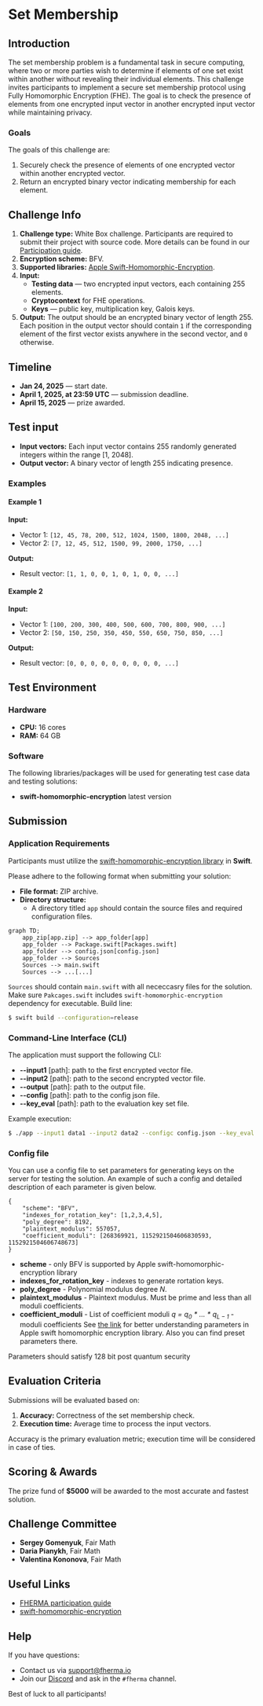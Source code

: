 # Set Membership

## Introduction

The set membership problem is a fundamental task in secure computing, where two or more parties wish to determine if elements of one set exist within another without revealing their individual elements. This challenge invites participants to implement a secure set membership protocol using Fully Homomorphic Encryption (FHE). The goal is to check the presence of elements from one encrypted input vector in another encrypted input vector while maintaining privacy.

### Goals

The goals of this challenge are:

1. Securely check the presence of elements of one encrypted vector within another encrypted vector.
2. Return an encrypted binary vector indicating membership for each element.

## Challenge Info

1. **Challenge type:** White Box challenge. Participants are required to submit their project with source code. More details can be found in our [Participation guide](https://fherma.io/how_it_works).
2. **Encryption scheme:** BFV.
3. **Supported libraries:**  [Apple Swift-Homomorphic-Encryption](https://github.com/apple/swift-homomorphic-encryption).
4. **Input:**
   - **Testing data** — two encrypted input vectors, each containing 255 elements.
   - **Cryptocontext** for FHE operations.
   - **Keys** — public key, multiplication key, Galois keys.
5. **Output:** The output should be an encrypted binary vector of length 255. Each position in the output vector should contain `1` if the corresponding element of the first vector exists anywhere in the second vector, and `0` otherwise.

## Timeline

- **Jan 24, 2025** — start date.
- **April 1, 2025, at 23:59 UTC** — submission deadline.
- **April 15, 2025** — prize awarded.

## Test input

- **Input vectors:** Each input vector contains 255 randomly generated integers within the range [1, 2048].
- **Output vector:** A binary vector of length 255 indicating presence.

### Examples

#### Example 1

**Input:**

- Vector 1: `[12, 45, 78, 200, 512, 1024, 1500, 1800, 2048, ...]`
- Vector 2: `[7, 12, 45, 512, 1500, 99, 2000, 1750, ...]`

**Output:**

- Result vector: `[1, 1, 0, 0, 1, 0, 1, 0, 0, ...]`

#### Example 2

**Input:**

- Vector 1: `[100, 200, 300, 400, 500, 600, 700, 800, 900, ...]`
- Vector 2: `[50, 150, 250, 350, 450, 550, 650, 750, 850, ...]`

**Output:**

- Result vector: `[0, 0, 0, 0, 0, 0, 0, 0, 0, ...]`

## Test Environment

### Hardware

- **CPU:** 16 cores
- **RAM:** 64 GB

### Software

The following libraries/packages will be used for generating test case data and testing solutions:

- **swift-homomorphic-encryption** latest version

## Submission

### Application Requirements

Participants must utilize the [swift-homomorphic-encryption library](https://github.com/apple/swift-homomorphic-encryption) in **Swift**.

Please adhere to the following format when submitting your solution:

- **File format:** ZIP archive.
- **Directory structure:**
  - A directory titled `app` should contain the source files and required configuration files.

```mermaid
graph TD;
    app_zip[app.zip] --> app_folder[app]
    app_folder --> Package.swift[Packages.swift]
    app_folder --> config.json[config.json]
    app_folder --> Sources
    Sources --> main.swift
    Sources --> ...[...]
```
`Sources` should contain `main.swift` with all nececcasry files for the solution.
Make sure `Pakcages.swift` includes `swift-homomorphic-encryption` dependency for executable.
Build line:
```bash
$ swift build --configuration=release
```

### Command-Line Interface (CLI)

The application must support the following CLI:

- **--input1** [path]: path to the first encrypted vector file.
- **--input2** [path]: path to the second encrypted vector file.
- **--output** [path]: path to the output file.
- **--config** [path]: path to the config json file.
- **--key\_eval** [path]: path to the evaluation key set file.

Example execution:

```bash
$ ./app --input1 data1 --input2 data2 --configc config.json --key_eval eval_keys.json --output result
```

### Config file
You can use a config file to set parameters for generating keys on the server for testing the solution. An example of such a config and detailed description of each parameter is given below.
```
{
    "scheme": "BFV",
    "indexes_for_rotation_key": [1,2,3,4,5],
    "poly_degree": 8192,
    "plaintext_modulus": 557057, 
    "coefficient_moduli": [268369921, 1152921504606830593, 1152921504606748673]    
}
```
- **scheme** - only BFV is supported by Apple swift-homomorphic-encryption library
- **indexes_for_rotation_key** - indexes to generate rortation keys.
- **poly_degree** - Polynomial modulus degree *N*.
- **plaintext_modulus** - Plaintext modulus. Must be prime and less than all moduli coefficients.
- **coefficient_moduli** - List of coefficient moduli *q = q$_0$ * ... * q$_{L-1}$* - moduli coefficients
See [the link](https://github.com/apple/swift-homomorphic-encryption/blob/main/Sources/HomomorphicEncryption/EncryptionParameters.swift) for better understanding parameters in Apple swift homomorphic encryption library. Also you can find preset parameters there.

Parameters should satisfy 128 bit post quantum security


## Evaluation Criteria

Submissions will be evaluated based on:

1. **Accuracy:** Correctness of the set membership check.
2. **Execution time:** Average time to process the input vectors.

Accuracy is the primary evaluation metric; execution time will be considered in case of ties.

## Scoring & Awards

The prize fund of **\$5000** will be awarded to the most accurate and fastest solution.

## Challenge Committee

- **Sergey Gomenyuk**, Fair Math
- **Daria Pianykh**, Fair Math
- **Valentina Kononova**, Fair Math

## Useful Links

- [FHERMA participation guide](https://fherma.io/how_it_works)
- [swift-homomorphic-encryption](https://github.com/apple/swift-homomorphic-encryption)

## Help

If you have questions:

- Contact us via [support@fherma.io](mailto\:support@fherma.io)
- Join our [Discord](https://discord.gg/NfhXwyr9M5) and ask in the `#fherma` channel.

Best of luck to all participants!

